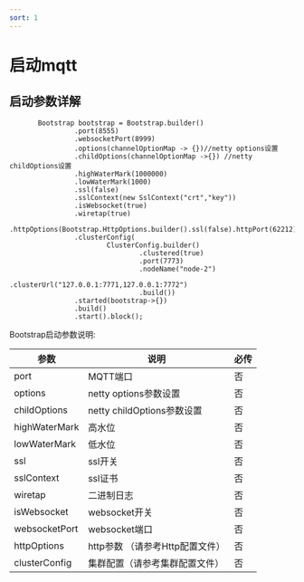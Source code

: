 ```yaml
---
sort: 1
---
```


# 启动mqtt


## 启动参数详解

```
       Bootstrap bootstrap = Bootstrap.builder()
                .port(8555)
                .websocketPort(8999)
                .options(channelOptionMap -> {})//netty options设置
                .childOptions(channelOptionMap ->{}) //netty childOptions设置
                .highWaterMark(1000000)
                .lowWaterMark(1000)
                .ssl(false)
                .sslContext(new SslContext("crt","key"))
                .isWebsocket(true)
                .wiretap(true)
                .httpOptions(Bootstrap.HttpOptions.builder().ssl(false).httpPort(62212).accessLog(true).build())
                .clusterConfig(
                        ClusterConfig.builder()
                                .clustered(true)
                                .port(7773)
                                .nodeName("node-2")
                                .clusterUrl("127.0.0.1:7771,127.0.0.1:7772")
                                .build())
                .started(bootstrap->{})
                .build()
                .start().block();
```

Bootstrap启动参数说明:

|  参数   | 说明  | 必传  |
|  ----  | ----  |----  |
| port  | MQTT端口 |否 |
| options  | netty options参数设置 |否 |
| childOptions  | netty childOptions参数设置 |否 |
| highWaterMark  | 高水位 |否 |
| lowWaterMark  | 低水位 |否 |
| ssl  | ssl开关 |否 |
| sslContext  | ssl证书 |否|
| wiretap  | 二进制日志 |否
| isWebsocket  | websocket开关 |否
| websocketPort  | websocket端口 |否 |
| httpOptions  | http参数 （请参考Http配置文件）|否 |
| clusterConfig  | 集群配置（请参考集群配置文件） |否 |


